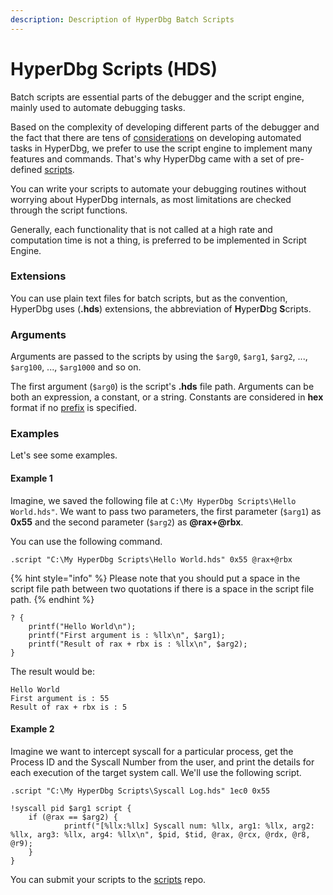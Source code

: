 ```yaml
---
description: Description of HyperDbg Batch Scripts
---
```


# HyperDbg Scripts (HDS)

Batch scripts are essential parts of the debugger and the script engine, mainly used to automate debugging tasks.

Based on the complexity of developing different parts of the debugger and the fact that there are tens of [considerations](https://docs.hyperdbg.org/tips-and-tricks/considerations) on developing automated tasks in HyperDbg, we prefer to use the script engine to implement many features and commands. That's why HyperDbg came with a set of pre-defined [scripts](https://github.com/HyperDbg/scripts).&#x20;

You can write your scripts to automate your debugging routines without worrying about HyperDbg internals, as most limitations are checked through the script functions.

Generally, each functionality that is not called at a high rate and computation time is not a thing, is preferred to be implemented in Script Engine.

### Extensions

You can use plain text files for batch scripts, but as the convention, HyperDbg uses (**.hds**) extensions, the abbreviation of **H**yper**D**bg **S**cripts.

### Arguments

Arguments are passed to the scripts by using the `$arg0`, `$arg1`, `$arg2`, ..., `$arg100`, ..., `$arg1000` and so on.

The first argument (`$arg0`) is the script's **.hds** file path. Arguments can be both an expression, a constant, or a string. Constants are considered in **hex** format if no [prefix](https://docs.hyperdbg.org/commands/scripting-language/assumptions-and-evaluations#number-prefixes) is specified.

### Examples

Let's see some examples.

#### Example 1

Imagine, we saved the following file at `C:\My HyperDbg Scripts\Hello World.hds"`. We want to pass two parameters, the first parameter (`$arg1`) as **0x55** and the second parameter (`$arg2`) as **@rax+@rbx**.

You can use the following command.

`.script "C:\My HyperDbg Scripts\Hello World.hds" 0x55 @rax+@rbx`

{% hint style="info" %}
Please note that you should put a space in the script file path between two quotations if there is a space in the script file path.
{% endhint %}

```clike
? {	
	printf("Hello World\n");
	printf("First argument is : %llx\n", $arg1);
	printf("Result of rax + rbx is : %llx\n", $arg2);
}
```

The result would be:

```
Hello World
First argument is : 55
Result of rax + rbx is : 5
```

#### Example 2

Imagine we want to intercept syscall for a particular process, get the Process ID and the Syscall Number from the user, and print the details for each execution of the target system call. We'll use the following script.

`.script "C:\My HyperDbg Scripts\Syscall Log.hds" 1ec0 0x55`

```clike
!syscall pid $arg1 script { 
	if (@rax == $arg2) {
			printf("[%llx:%llx] Syscall num: %llx, arg1: %llx, arg2: %llx, arg3: %llx, arg4: %llx\n", $pid, $tid, @rax, @rcx, @rdx, @r8, @r9);
	}
}
```

You can submit your scripts to the [scripts](https://github.com/HyperDbg/scripts) repo.
